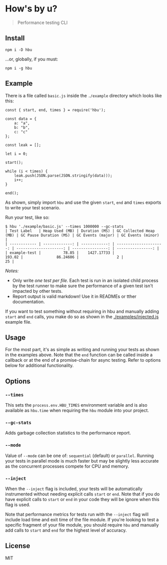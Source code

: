 # How's by u?

> Performance testing CLI

## Install

```
npm i -D hbu
```

...or, globally, if you must:

```
npm i -g hbu
```

## Example

There is a file called `basic.js` inside the `./example` directory which looks like this:

```
const { start, end, times } = require('hbu');

const data = {
    a: "a",
    b: "b",
    c: "c"
};

const leak = [];

let i = 0;

start();

while (i < times) {
    leak.push(JSON.parse(JSON.stringify(data)));
    i++;
}

end();
```

As shown, simply import `hbu` and use the given `start`, `end` and `times` exports to write your test scenario.

Run your test, like so:

```
$ hbu './example/basic.js' --times 1000000 --gc-stats
| Test Label   | Heap Used (MB) | Duration (MS) | GC Collected Heap (MB) | GC Pause Duration (MS) | GC Events (major) | GC Events (minor) |
| ------------ | -------------: | ------------: | ---------------------: | ---------------------: | ----------------: | ----------------: |
| example-test |          78.85 |    1427.17733 |                 193.02 |               86.24606 |                 2 |                25 |
```

*Notes:*

* Only write *one test per file.* Each test is run in an isolated child process by the test runner to make sure the performance of a given test isn't impacted by other tests.
* Report output is valid markdown! Use it in READMEs or tther documentation.

If you want to test something without requiring in hbu and manually adding `start` and `end` calls, you make do so as shown in the [./examples/injected.js](./examples/injected.js) example file.

## Usage

For the most part, it's as simple as writing and running your tests as shown in the examples above. Note that the `end` function can be called inside a callback or at the end of a promise-chain for async testing. Refer to options below for additional functionality.

## Options

### `--times`

This sets the `process.env.HBU_TIMES` environment variable and is also available as `hbu.time` when requiring the `hbu` module into your project.

### `--gc-stats`

Adds garbage collection statistics to the performance report.

### `--mode`

Value of `--mode` can be one of: `sequential` (default) or `parallel`. Running your tests in parallel mode is much faster but may be slightly less accurate as the concurrent processes compete for CPU and memory.

### `--inject`

When the `--inject` flag is included, your tests will be automatically instrumented without needing explicit calls `start` or `end`. Note that if you do have explicit calls to `start` or `end` in your code they will be ignore when this flag is used.

Note that performance metrics for tests run with the `--inject` flag will include load time and exit time of the file module. If you're looking to test a specific fragment of your file module, you should require `hbu` and manually add calls to `start` and `end` for the highest level of accuracy.

## License

MIT

